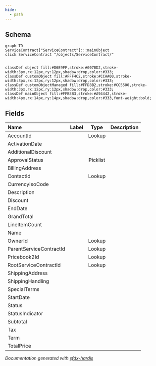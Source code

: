```yaml
---
hide:
  - path
---
```



## Schema

```mermaid
graph TD
ServiceContract["ServiceContract"]:::mainObject
click ServiceContract "/objects/ServiceContract/"


classDef object fill:#D6E9FF,stroke:#0070D2,stroke-width:3px,rx:12px,ry:12px,shadow:drop,color:#333;
classDef customObject fill:#FFF4C2,stroke:#CCAA00,stroke-width:3px,rx:12px,ry:12px,shadow:drop,color:#333;
classDef customObjectManaged fill:#FFD8B2,stroke:#CC5500,stroke-width:3px,rx:12px,ry:12px,shadow:drop,color:#333;
classDef mainObject fill:#FFB3B3,stroke:#A94442,stroke-width:4px,rx:14px,ry:14px,shadow:drop,color:#333,font-weight:bold;

```


<!-- Object description -->

## Fields

| Name      | Label | Type | Description |
| :-------- | :---- | :--: | :---------- | 
| AccountId |  | Lookup | <!-- --> |
| ActivationDate |  |  | <!-- --> |
| AdditionalDiscount |  |  | <!-- --> |
| ApprovalStatus |  | Picklist | <!-- --> |
| BillingAddress |  |  | <!-- --> |
| ContactId |  | Lookup | <!-- --> |
| CurrencyIsoCode |  |  | <!-- --> |
| Description |  |  | <!-- --> |
| Discount |  |  | <!-- --> |
| EndDate |  |  | <!-- --> |
| GrandTotal |  |  | <!-- --> |
| LineItemCount |  |  | <!-- --> |
| Name |  |  | <!-- --> |
| OwnerId |  | Lookup | <!-- --> |
| ParentServiceContractId |  | Lookup | <!-- --> |
| Pricebook2Id |  | Lookup | <!-- --> |
| RootServiceContractId |  | Lookup | <!-- --> |
| ShippingAddress |  |  | <!-- --> |
| ShippingHandling |  |  | <!-- --> |
| SpecialTerms |  |  | <!-- --> |
| StartDate |  |  | <!-- --> |
| Status |  |  | <!-- --> |
| StatusIndicator |  |  | <!-- --> |
| Subtotal |  |  | <!-- --> |
| Tax |  |  | <!-- --> |
| Term |  |  | <!-- --> |
| TotalPrice |  |  | <!-- --> |








_Documentation generated with [sfdx-hardis](https://sfdx-hardis.cloudity.com)_
